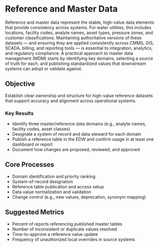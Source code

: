 # Reference and Master Data
Reference and master data represent the stable, high-value data elements that provide consistency across systems. For water utilities, this includes locations, facility codes, analyte names, asset types, pressure zones, and customer classifications. Maintaining authoritative versions of these datasets — and ensuring they are applied consistently across CMMS, GIS, SCADA, billing, and reporting tools — is essential to integration, analytics, and regulatory compliance. A practical approach to master data management (MDM) starts by identifying key domains, selecting a source of truth for each, and publishing standardized values that downstream systems can adopt or validate against.

## Objective
Establish clear ownership and structure for high-value reference datasets that support accuracy and alignment across operational systems.

### Key Results
- Identify three master/reference data domains (e.g., analyte names, facility codes, asset classes)  
- Designate a system of record and data steward for each domain  
- Publish a reference table in the EDW and confirm usage in at least one dashboard or report  
- Document how changes are proposed, reviewed, and approved  

## Core Processes
- Domain identification and priority ranking  
- System-of-record designation  
- Reference table publication and access setup  
- Data value normalization and validation  
- Change control (e.g., new values, deprecation, synonym mapping)  

## Suggested Metrics
- Percent of reports referencing published master tables  
- Number of inconsistent or duplicate values resolved  
- Time-to-approve a reference value update  
- Frequency of unauthorized local overrides in source systems